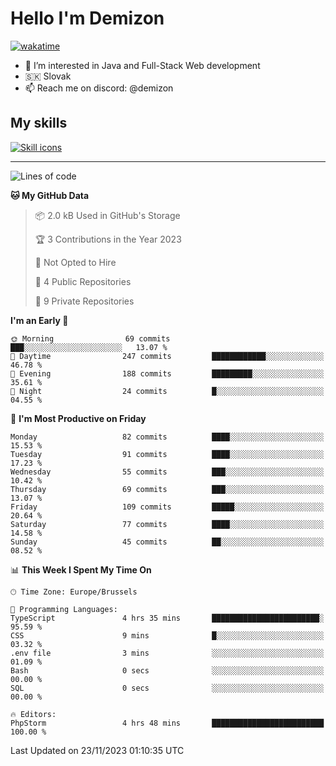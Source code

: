 # Hello I'm Demizon
[![wakatime](https://wakatime.com/badge/user/6ad1949f-d6d7-44f9-9eee-c35e54cc499b.svg)](https://wakatime.com/@6ad1949f-d6d7-44f9-9eee-c35e54cc499b)
- 👀 I’m interested in Java and Full-Stack Web development
- 🇸🇰 Slovak
- 📫 Reach me on discord: @demizon

## My skills
[![Skill icons](https://skillicons.dev/icons?i=java,js,ts,html,css,react,nextjs,tailwind,supabase,py,git,docker,linux,mysql,postgres,mongo&theme=dark)](https://github.com/Demizon3433)

---

<!--START_SECTION:waka-->
![Lines of code](https://img.shields.io/badge/From%20Hello%20World%20I%27ve%20Written-108.1%20thousand%20lines%20of%20code-blue)

**🐱 My GitHub Data** 

> 📦 2.0 kB Used in GitHub's Storage 
 > 
> 🏆 3 Contributions in the Year 2023
 > 
> 🚫 Not Opted to Hire
 > 
> 📜 4 Public Repositories 
 > 
> 🔑 9 Private Repositories 
 > 
**I'm an Early 🐤** 

```text
🌞 Morning                69 commits          ███░░░░░░░░░░░░░░░░░░░░░░   13.07 % 
🌆 Daytime                247 commits         ████████████░░░░░░░░░░░░░   46.78 % 
🌃 Evening                188 commits         █████████░░░░░░░░░░░░░░░░   35.61 % 
🌙 Night                  24 commits          █░░░░░░░░░░░░░░░░░░░░░░░░   04.55 % 
```
📅 **I'm Most Productive on Friday** 

```text
Monday                   82 commits          ████░░░░░░░░░░░░░░░░░░░░░   15.53 % 
Tuesday                  91 commits          ████░░░░░░░░░░░░░░░░░░░░░   17.23 % 
Wednesday                55 commits          ███░░░░░░░░░░░░░░░░░░░░░░   10.42 % 
Thursday                 69 commits          ███░░░░░░░░░░░░░░░░░░░░░░   13.07 % 
Friday                   109 commits         █████░░░░░░░░░░░░░░░░░░░░   20.64 % 
Saturday                 77 commits          ████░░░░░░░░░░░░░░░░░░░░░   14.58 % 
Sunday                   45 commits          ██░░░░░░░░░░░░░░░░░░░░░░░   08.52 % 
```


📊 **This Week I Spent My Time On** 

```text
🕑︎ Time Zone: Europe/Brussels

💬 Programming Languages: 
TypeScript               4 hrs 35 mins       ████████████████████████░   95.59 % 
CSS                      9 mins              █░░░░░░░░░░░░░░░░░░░░░░░░   03.32 % 
.env file                3 mins              ░░░░░░░░░░░░░░░░░░░░░░░░░   01.09 % 
Bash                     0 secs              ░░░░░░░░░░░░░░░░░░░░░░░░░   00.00 % 
SQL                      0 secs              ░░░░░░░░░░░░░░░░░░░░░░░░░   00.00 % 

🔥 Editors: 
PhpStorm                 4 hrs 48 mins       █████████████████████████   100.00 % 
```


 Last Updated on 23/11/2023 01:10:35 UTC
<!--END_SECTION:waka-->
